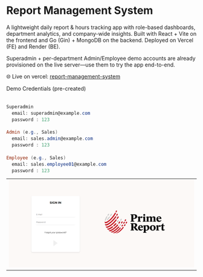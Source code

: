 # Report Management System

A lightweight daily report & hours tracking app with role-based dashboards, department analytics, and company-wide insights. Built with React + Vite on the frontend and Go (Gin) + MongoDB on the backend. Deployed on Vercel (FE) and Render (BE).


Superadmin + per-department Admin/Employee demo accounts are already provisioned on the live server—use them to try the app end-to-end.

🌐 Live on vercel: [report-management-system](https://report-management-system-one.vercel.app)

Demo Credentials (pre-created)

```powershell

Superadmin
  email: superadmin@example.com
  password : 123

Admin (e.g., Sales)
  email: sales.admin@example.com
  password : 123

Employee (e.g., Sales)
  email: sales.employee01@example.com
  password : 123

```


<table>
  <tr>
    <td><img src="images/1.png" width="1000"></td>
  </tr>
</table>










